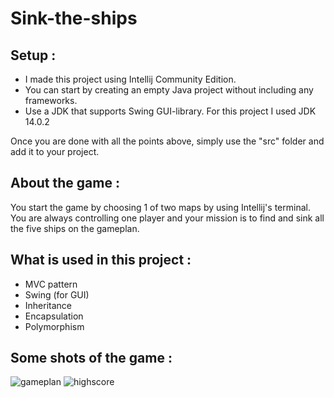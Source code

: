 # Sink-the-ships

## Setup :
- I made this project using Intellij Community Edition.
- You can start by creating an empty Java project without including any frameworks.
- Use a JDK that supports Swing GUI-library. For this project I used JDK 14.0.2 

Once you are done with all the points above, simply use the "src" folder and add it to your project.


## About the game :
You start the game by choosing 1 of two maps by using Intellij's terminal. You are always controlling one player and your mission is to find and sink all the five ships on the gameplan. 


## What is used in this project :
- MVC pattern
- Swing (for GUI)
- Inheritance
- Encapsulation
- Polymorphism


## Some shots of the game :

![gameplan](https://user-images.githubusercontent.com/32642133/103290771-966f8d00-49ea-11eb-9977-455928444b1d.png)
![highscore](https://user-images.githubusercontent.com/32642133/103290783-9e2f3180-49ea-11eb-921b-a1cd0f2dfe03.png)
